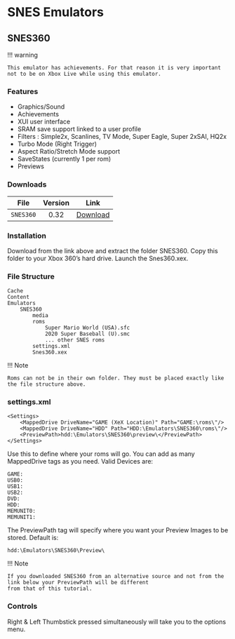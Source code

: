 # SNES Emulators

## SNES360

!!! warning
    
    This emulator has achievements. For that reason it is very important not to be on Xbox Live while using this emulator.

### Features

- Graphics/Sound
- Achievements 
- XUI user interface
- SRAM save support linked to a user profile
- Filters : Simple2x, Scanlines, TV Mode, Super Eagle, Super 2xSAI, HQ2x
- Turbo Mode (Right Trigger)
- Aspect Ratio/Stretch Mode support
- SaveStates (currently 1 per rom)
- Previews

### Downloads

| File      | Version | Link                                                                                           |
|-----------|:-------:|------------------------------------------------------------------------------------------------|
| `SNES360` |  0.32   | [Download](https://drive.google.com/file/d/1IoPp5nIQ45Col3lWyLkCBBJdyKXijkMO/view?usp=sharing) |

### Installation 

Download from the link above and extract the folder SNES360. Copy this 
folder to your Xbox 360’s hard drive. Launch the Snes360.xex.

### File Structure
```
Cache
Content
Emulators
    SNES360
        media
        roms
            Super Mario World (USA).sfc
            2020 Super Baseball (U).smc
            ... other SNES roms
        settings.xml
        Snes360.xex
```

!!! Note
    
    Roms can not be in their own folder. They must be placed exactly like the file structure above.

### settings.xml

```
<Settings>
	<MappedDrive DriveName="GAME (XeX Location)" Path="GAME:\roms\"/>
	<MappedDrive DriveName="HDD" Path="HDD:\Emulators\SNES360\roms\"/>
	<PreviewPath>hdd:\Emulators\SNES360\preview\</PreviewPath> 
</Settings>
```

Use this to define where your roms will go. You can add as many MappedDrive tags as you need. Valid Devices are:
``` { .yaml .no-copy }
GAME:
USB0:
USB1:
USB2:
DVD:
HDD:
MEMUNIT0:
MEMUNIT1:
```

The PreviewPath tag will specify where you want your Preview Images to be stored. Default is:
```
hdd:\Emulators\SNES360\Preview\
```

!!! Note

    If you downloaded SNES360 from an alternative source and not from the link below your PreviewPath will be different 
    from that of this tutorial.

### Controls

Right & Left Thumbstick pressed simultaneously will take you to the options menu.
